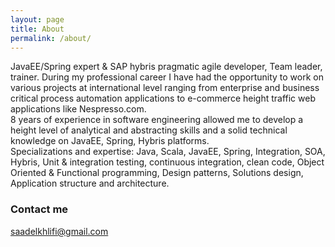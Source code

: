 ```yaml
---
layout: page
title: About
permalink: /about/
---
```


JavaEE/Spring expert &amp; SAP hybris pragmatic agile developer, Team leader, trainer.
During my professional career I have had the opportunity to work on various
projects at international level ranging from enterprise and business critical process
automation applications to e-commerce height traffic web applications like
Nespresso.com.<br/>
8 years of experience in software engineering allowed me to develop a height level
of analytical and abstracting skills and a solid technical knowledge on JavaEE, Spring,
Hybris platforms.<br/>
Specializations and expertise: Java, Scala, JavaEE, Spring, Integration, SOA, Hybris,
Unit &amp; integration testing, continuous integration, clean code, Object Oriented &amp;
Functional programming, Design patterns, Solutions design, Application structure and
architecture.

### Contact me

[saadelkhlifi@gmail.com](mailto:saadelkhlifi@gmail.com)